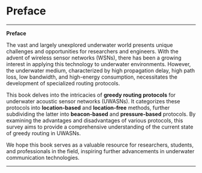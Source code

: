 # Preface
---
**Preface**

The vast and largely unexplored underwater world presents unique challenges and opportunities for researchers and engineers. With the advent of wireless sensor networks (WSNs), there has been a growing interest in applying this technology to underwater environments. However, the underwater medium, characterized by high propagation delay, high path loss, low bandwidth, and high-energy consumption, necessitates the development of specialized routing protocols.

This book delves into the intricacies of **greedy routing protocols** for underwater acoustic sensor networks (UWASNs). It categorizes these protocols into **location-based** and **location-free** methods, further subdividing the latter into **beacon-based** and **pressure-based** protocols. By examining the advantages and disadvantages of various protocols, this survey aims to provide a comprehensive understanding of the current state of greedy routing in UWASNs.

We hope this book serves as a valuable resource for researchers, students, and professionals in the field, inspiring further advancements in underwater communication technologies.

---

